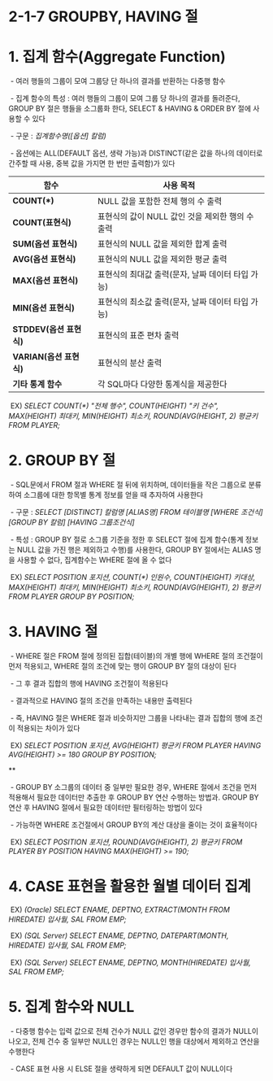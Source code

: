 # 2-1-7 GROUPBY, HAVING 절



# 1. 집계 함수(Aggregate Function)

​    \- 여러 행들의 그룹이 모여 그룹당 단 하나의 결과를 반환하는 다중행 함수

​    \- 집계 함수의 특성 : 여러 행들의 그룹이 모여 그룹 당 하나의 결과를 돌려준다, GROUP BY 절은 행들을 소그룹화 한다, SELECT & HAVING & ORDER BY 절에 사용할 수 있다

​    \- 구문 : *집계함수명([옵션] 칼럼)*

​    \- 옵션에는 ALL(DEFAULT 옵션, 생략 가능)과 DISTINCT(같은 값을 하나의 데이터로 간주할 때 사용, 중복 값을 가지면 한 번만 출력함)가 있다

| **함수**                | **사용 목적**                                     |
| ----------------------- | ------------------------------------------------- |
| **COUNT(\*)**           | NULL 값을 포함한 전체 행의 수 출력                |
| **COUNT(표현식)**       | 표현식의 값이 NULL 값인 것을 제외한 행의 수 출력  |
| **SUM(옵션 표현식)**    | 표현식의 NULL 값을 제외한 합계 출력               |
| **AVG(옵션 표현식)**    | 표현식의 NULL 값을 제외한 평균 출력               |
| **MAX(옵션 표현식)**    | 표현식의 최대값 출력(문자, 날짜 데이터 타입 가능) |
| **MIN(옵션 표현식)**    | 표현식의 최소값 출력(문자, 날짜 데이터 타입 가능) |
| **STDDEV(옵션 표현식)** | 표현식의 표준 편차 출력                           |
| **VARIAN(옵션 표현식)** | 표현식의 분산 출력                                |
| **기타 통계 함수**      | 각 SQL마다 다양한 통계식을 제공한다               |

​    EX) *SELECT COUNT(\*) "전체 행수", COUNT(HEIGHT) "키 건수", MAX(HEIGHT) 최대키, MIN(HEIGHT) 최소키, ROUND(AVG(HEIGHT, 2) 평균키 FROM PLAYER;*



# 2. GROUP BY 절

​    \- SQL문에서 FROM 절과 WHERE 절 뒤에 위치하며, 데이터들을 작은 그룹으로 분류하여 소그룹에 대한 항목별 통계 정보를 얻을 때 추자하여 사용한다

​    \- 구문 : *SELECT [DISTINCT] 칼럼명 [ALIAS명] FROM 테이블명 [WHERE 조건식] [GROUP BY 칼럼] [HAVING 그룹조건식]*

​    \- 특성 : GROUP BY 절로 소그룹 기준을 정한 후 SELECT 절에 집계 함수(통계 정보는 NULL 값을 가진 행은 제외하고 수행)를 사용한다, GROUP BY 절에서는 ALIAS 명을 사용할 수 없다, 집계함수는 WHERE 절에 올 수 없다

​    EX) *SELECT POSITION 포지션, COUNT(\*) 인원수, COUNT(HEIGHT) 키대상, MAX(HEIGHT) 최대키, MIN(HEIGHT) 최소키, ROUND(AVG(HEIGHT), 2) 평균키 FROM PLAYER GROUP BY POSITION;*



# 3. HAVING 절

​    \- WHERE 절은 FROM 절에 정의된 집합(테이블)의 개별 행에 WHERE 절의 조건절이 먼저 적용되고, WHERE 절의 조건에 맞는 행이 GROUP BY 절의 대상이 된다

​    \- 그 후 결과 집합의 행에 HAVING 조건절이 적용된다

​    \- 결과적으로 HAVING 절의 조건을 만족하는 내용만 출력된다

​    \- 즉, HAVING 절은 WHERE 절과 비슷하지만 그룹을 나타내는 결과 집합의 행에 조건이 적용되는 차이가 있다

​    EX) *SELECT POSITION 포지션, AVG(HEIGHT) 평균키 FROM PLAYER HAVING AVG(HEIGHT) >= 180 GROUP BY POSITION;*

**

​    \- GROUP BY 소그룹의 데이터 중 일부만 필요한 경우, WHERE 절에서 조건을 먼저 적용해서 필요한 데이터만 추출한 후 GROUP BY 연산 수행하는 방법과. GROUP BY 연산 후 HAVING 절에서 필요한 데이터만 필터링하는 방법이 있다

​    \- 가능하면 WHERE 조건절에서 GROUP BY의 계산 대상을 줄이는 것이 효율적이다

​    EX) *SELECT POSITION 포지션, ROUND(AVG(HEIGHT), 2) 평균키 FROM PLAYER BY POSITION HAVING MAX(HEIGHT) >= 190;*



# 4. CASE 표현을 활용한 월별 데이터 집계

​    EX) *(Oracle) SELECT ENAME, DEPTNO, EXTRACT(MONTH FROM HIREDATE) 입사월, SAL FROM EMP;*

​    EX) *(SQL Server) SELECT ENAME, DEPTNO, DATEPART(MONTH, HIREDATE) 입사월, SAL FROM EMP;*

​    EX) *(SQL Server) SELECT ENAME, DEPTNO, MONTH(HIREDATE) 입사월, SAL FROM EMP;*



# 5. 집계 함수와 NULL

​    \- 다중행 함수는 입력 값으로 전체 건수가 NULL 값인 경우만 함수의 결과가 NULL이 나오고, 전체 건수 중 일부만 NULL인 경우는 NULL인 행을 대상에서 제외하고 연산을 수행한다

​    \- CASE 표현 사용 시 ELSE 절을 생략하게 되면 DEFAULT 값이 NULL이다